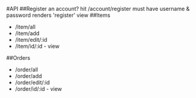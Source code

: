 #API
##Register an account?
hit /account/register
	must have username & password
	renders 'register' view
##Items
- /item/all
- /item/add
- /item/edit/:id
- /item/id/:id - view

##Orders
- /order/all
- /order/add
- /order/edit/:id
- /order/id/:id - view

